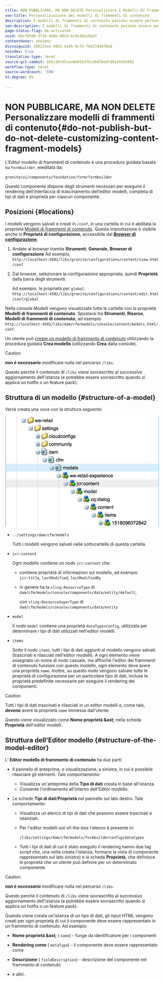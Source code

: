 ```yaml
---
title: NON PUBBLICARE, MA NON DELETE Personalizzare I Modelli Di Frammenti Di Contenuto
seo-title: Personalizzazione dei modelli di frammenti di contenuto
description: I modelli di frammenti di contenuto possono essere personalizzati ed estesi.
seo-description: I modelli di frammenti di contenuto possono essere personalizzati ed estesi.
page-status-flag: de-activated
uuid: 5bcfb5d8-37d4-4a0e-882d-bc8a1bac6ba7
contentOwner: aheimoz
discoiquuid: 208225ee-9052-4a45-9cfd-f8d27d4d70ed
noindex: true
translation-type: tm+mt
source-git-commit: b61c20c65ceade0153f5cd04fbedfd02e919d483
workflow-type: tm+mt
source-wordcount: '598'
ht-degree: 0%

---
```



# NON PUBBLICARE, MA NON DELETE Personalizzare modelli di frammenti di contenuto{#do-not-publish-but-do-not-delete-customizing-content-fragment-models}

L&#39;Editor modello di frammenti di contenuto è una procedura guidata basata su `Formbuilder`, ereditata da:

`granite/ui/components/foundation/form/formbuilder`

Questo componente dispone degli strumenti necessari per eseguire il rendering dell’interfaccia di trascinamento dell’editor modelli, completa di tipi di dati e proprietà per ciascun componente.

## Posizioni {#locations}

I modelli vengono salvati e creati in `/conf`, in una cartella in cui è abilitata la proprietà [Modelli di frammenti di contenuto](/help/assets/content-fragments-models.md#enable-content-fragment-models). Questa impostazione è visibile anche in **Proprietà di configurazione**, accessibile dal **[Browser di configurazione](/help/sites-administering/configurations.md)**.

1. Andate al browser tramite **Strumenti**, **Generale**, **Browser di configurazione**
Ad esempio, 
`http://localhost:4502/libs/granite/configurations/content/view.html/conf`

1. Dal browser, selezionare la configurazione appropriata, quindi **Proprietà** dalla barra degli strumenti.

   Ad esempio, le proprietà per `global`: `http://localhost:4502/libs/granite/configurations/content/edit.html/conf/global`

Nella console Modelli vengono visualizzate tutte le cartelle con la proprietà **Modelli di frammenti di contenuto**. Spostarsi tra **Strumenti**, **Risorse**, **Modelli di frammenti di contenuto**; ad esempio `http://localhost:4502/libs/dam/cfm/models/console/content/models.html/conf`.

Un utente può [creare un modello di frammento di contenuto](/help/assets/content-fragments-models.md#creating-a-content-fragment-model) utilizzando la procedura guidata **Crea modello** (utilizzando **Crea** dalla console).

>[!CAUTION]
>
>***non è necessario*** modificare nulla nel percorso `/libs`.
>
>Questo perché il contenuto di `/libs` viene sovrascritto al successivo aggiornamento dell&#39;istanza (e potrebbe essere sovrascritto quando si applica un hotfix o un feature pack).

## Struttura di un modello {#structure-of-a-model}

Verrà creata una voce con la struttura seguente:

![cf-54](assets/cf-54.png)

* `../settings/dam/cfm/models`

   Tutti i modelli vengono salvati nelle sottocartelle di questa cartella.

* `jcr:content`

   Ogni modello contiene un nodo `jcr:content` che:

   * contiene proprietà di informazioni sul modello, ad esempio `jcr:title`, `lastModified`, `lastModifiedBy`
   * in genere ha la `sling:ResourceType` di `dam/cfm/models/console/components/data/entity/default`,

      con `sling:ResourceSuperType` di `dam/cfm/models/console/components/data/entity`

* `model`

   Il nodo `model` contiene una proprietà `dataTypesConfig`, utilizzata per determinare i tipi di dati utilizzati nell&#39;editor modelli.

* `items`

   Sotto il nodo `items`, tutti i tipi di dati aggiunti al modello vengono salvati (trascinati e rilasciati nell&#39;editor modelli). A ogni elemento viene assegnato un nome di nodo casuale, ma affinché l&#39;editor dei frammenti di contenuto funzioni con questo modello, ogni elemento deve avere una proprietà `name`. Inoltre, su questo nodo vengono salvate tutte le proprietà di configurazione per un particolare tipo di dati, incluse le proprietà predefinite necessarie per eseguire il rendering dei componenti.

>[!CAUTION]
>
>Tutti i tipi di dati trascinati e rilasciati in un editor modelli e, come tale, **devono** avere la proprietà `name` immessa dall&#39;utente.
>
>Questo viene visualizzato come **Nome proprietà &amp;ast;** nella scheda **Proprietà** dell&#39;editor modelli.

## Struttura dell&#39;Editor modello {#structure-of-the-model-editor}

L&#39; **Editor modello di frammento di contenuto** ha due parti:

* Il pannello di anteprima, o visualizzazione, a sinistra, in cui è possibile rilasciare gli elementi. Tale comportamento:

   * Visualizza un&#39;anteprima della **Tipo di dati** creata in base all&#39;istanza.
   * Consente l&#39;ordinamento all&#39;interno dell&#39;Editor modello.

* Le schede **Tipi di dati**/**Proprietà** nel pannello sul lato destro. Tale comportamento:

   * Visualizza un elenco di tipi di dati che possono essere trascinati e istanziati.
   * Per l&#39;editor modelli out-of-the-box l&#39;elenco è presente in:

      `/libs/settings/dam/cfm/models/formbuilderconfig/datatypes`

      <!-- Please uncomment when file is used
      This node contains all the data types currently supported in the model editor. For more information on how to configure the data types, see [Customizing Data Types for Content Fragment Models](/help/sites-developing/customizing-content-fragment-model-data-types.md).
      -->

   * Tutti i tipi di dati di cui è stato eseguito il rendering hanno due tag script che, una volta creata l&#39;istanza, formano la vista (il componente rappresentato sul lato sinistro) e la scheda **Proprietà**, che definisce le proprietà che un utente può definire per un determinato componente.

>[!CAUTION]
>
>***non è necessario*** modificare nulla nel percorso `/libs`.
>
>Questo perché il contenuto di `/libs` viene sovrascritto al successivo aggiornamento dell&#39;istanza (e potrebbe essere sovrascritto quando si applica un hotfix o un feature pack).

<!-- Please uncomment when files are used
The properties on the right side define a form that is submitted directly into JCR under `/conf`; see the path in the example [Structure of a Model](/help/sites-developing/customizing-content-fragment-models.md#structure-of-a-model).
-->

Quando viene creata un&#39;istanza di un tipo di dati, gli input HTML vengono creati per ogni proprietà di cui il componente deve essere rappresentato in un frammento di contenuto. Ad esempio:

* **Nome proprietà &amp;ast;** (  `name`) - funge da identificatore per i componenti

* **Rendering come** (  `metaType`) - il componente deve essere rappresentato come

* **Descrizione** (  `fieldDescription`) - descrizione del componente nel frammento di contenuto

* e altri.

